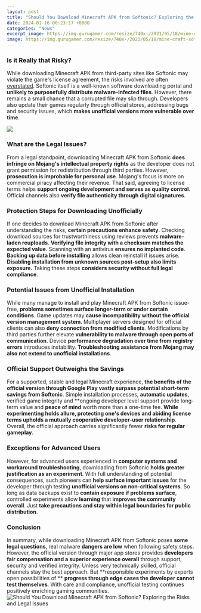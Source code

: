 ```yaml
---
layout: post
title: "Should You Download Minecraft APK from Softonic? Exploring the Risks and Legal Issues"
date: 2024-01-16 00:23:17 +0000
categories: "News"
excerpt_image: https://img.gurugamer.com/resize/740x-/2021/05/18/mine-craft-softonic-java-edition-on-android-d3df.jpg
image: https://img.gurugamer.com/resize/740x-/2021/05/18/mine-craft-softonic-java-edition-on-android-d3df.jpg
---
```


### Is it Really that Risky? 
While downloading Minecraft APK from third-party sites like Softonic may violate the game's license agreement, the risks involved are often [overstated](https://store.fi.io.vn/chihuahuas-blue-chihuahua-dog-weightlifting-in-fitness-gym-chihuahua-dog). Softonic itself is a well-known software downloading portal and **unlikely to purposefully distribute malware-infected files**. However, there remains a small chance that a corrupted file may slip through. Developers also update their games regularly through official stores, addressing bugs and security issues, which **makes unofficial versions more vulnerable over time**.

![](https://img.gurugamer.com/resize/1200x-/2021/05/18/minecraft-pe-e4f8.jpg)
### What are the Legal Issues?
From a legal standpoint, downloading Minecraft APK from Softonic **does infringe on Mojang's intellectual property rights** as the developer does not grant permission for redistribution through third parties. However, **prosecution is improbable for personal use**. Mojang's focus is more on commercial piracy affecting their revenue. That said, agreeing to license terms helps **support ongoing development and serves as quality control**. Official channels also **verify file authenticity through digital signatures**. 
### Protection Steps for Downloading Unofficially  
If one decides to download Minecraft APK from Softonic after understanding the risks, **certain precautions enhance safety**. Checking download sources for trustworthiness using reviews prevents **malware-laden reuploads**. **Verifying file integrity with a checksum matches the expected value**. Scanning with an antivirus **ensures no implanted code**. **Backing up data before installing** allows clean reinstall if issues arise. **Disabling installation from unknown sources post-setup also limits exposure.** Taking these steps **considers security without full legal compliance**.
### Potential Issues from Unofficial Installation
While many manage to install and play Minecraft APK from Softonic issue-free, **problems sometimes surface longer-term or under certain conditions**. Game updates may **cause incompatibility without the official version management system**. Multiplayer servers designed for official clients can also **deny connection from modified clients**. Modifications by third parties further elevate **vulnerability to malware through open ports of communication**. Device **performance degradation over time from registry errors** introduces instability. **Troubleshooting assistance from Mojang may also not extend to unofficial installations**.
### Official Support Outweighs the Savings  
For a supported, stable and legal Minecraft experience, **the benefits of the official version through Google Play vastly surpass potential short-term savings from Softonic**. Simple installation processes, **automatic updates**, verified game integrity and **ongoing developer level support provide long-term value and **peace of mind** worth more than a one-time fee. **While experimenting holds allure, protecting one's devices and abiding license terms upholds a mutually cooperative developer-user relationship**. Overall, the official approach carries significantly fewer **risks for regular gameplay**.
### Exceptions for Advanced Users
However, for advanced users experienced in **computer systems and workaround troubleshooting**, downloading from Softonic **holds greater justification as an experiment**. With full understanding of potential consequences, such pioneers can **help surface important issues** for the developer through testing **unofficial versions on non-critical systems**. So long as data backups exist to **contain exposure if problems surface**, controlled experiments allow **learning** that **improves the community overall**. Just **take precautions and stay within legal boundaries for public distribution**.
### Conclusion
In summary, while downloading Minecraft APK from Softonic poses **some legal questions**, real malware **dangers are low** when following safety steps. However, the official version through major app stores provides **developers fair compensation and a superior experience overall** through support, security and verified integrity. Unless very technically skilled, official channels stay the best approach. But **responsible experiments by experts open possibilities of ** **progress through edge cases the developer cannot test themselves**. With care and compliance, unofficial testing continues positively enriching gaming communities.
![Should You Download Minecraft APK from Softonic? Exploring the Risks and Legal Issues](https://img.gurugamer.com/resize/740x-/2021/05/18/mine-craft-softonic-java-edition-on-android-d3df.jpg)